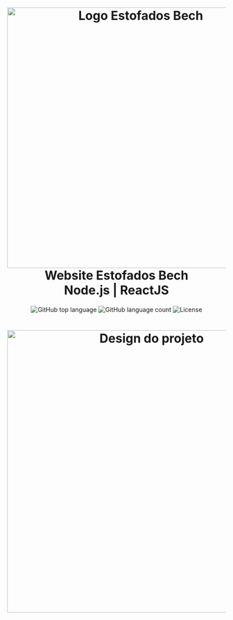 <h1 align="center">
  <img alt="Logo Estofados Bech" src="https://user-images.githubusercontent.com/51447706/106279734-a530a600-621b-11eb-967c-8040f91470c9.png" width="600px"/>
  <br>Website Estofados Bech<br/>
  Node.js | ReactJS 
</h1>

<p align="center">
  <img alt="GitHub top language" src="https://img.shields.io/github/languages/top/gabriellinke/Website-estofados-bech?style=flat-square">
  <img alt="GitHub language count" src="https://img.shields.io/github/languages/count/gabriellinke/Website-estofados-bech?style=flat-square">
  <img alt="License" src="https://img.shields.io/static/v1?label=license&message=MIT&color=7159c1&labelColor=#555">
</p>

<h1 align="center">
  <img alt="Design do projeto" width="650px" src="https://user-images.githubusercontent.com/51447706/106284149-951bc500-6221-11eb-90a0-0bc43327d2f7.png" />
</h1>

